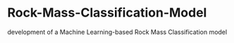 # Rock-Mass-Classification-Model
development of a Machine Learning-based Rock Mass Classification model
